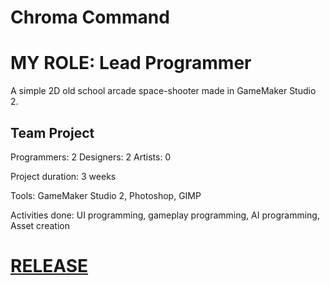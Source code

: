 # Chroma Command

# MY ROLE: Lead Programmer

A simple 2D old school arcade space-shooter made in GameMaker Studio 2.

## Team Project

Programmers: 2
Designers: 2
Artists: 0

Project duration: 3 weeks

Tools: GameMaker Studio 2, Photoshop, GIMP

Activities done: UI programming, gameplay programming, AI programming, Asset creation

# [RELEASE](https://github.com/ViiRaLe/Chroma-Command/releases)
